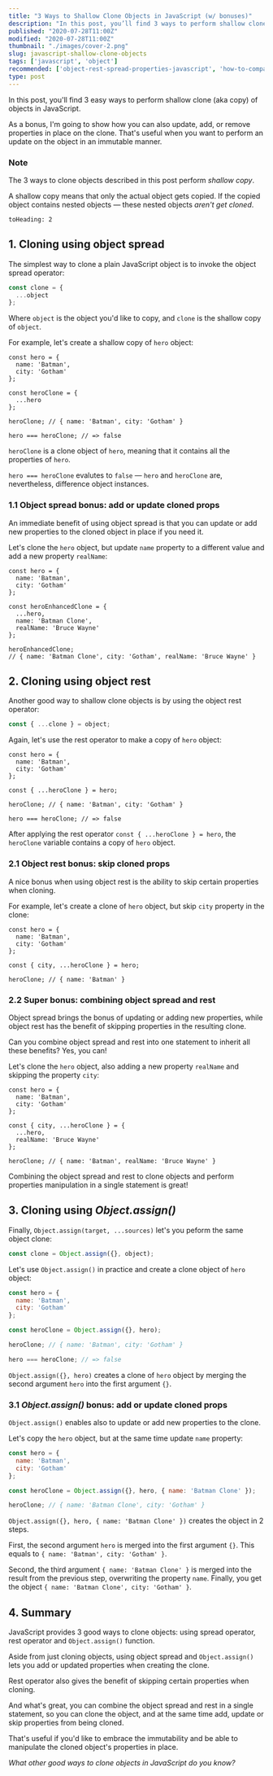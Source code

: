 ```yaml
---
title: "3 Ways to Shallow Clone Objects in JavaScript (w/ bonuses)"
description: "In this post, you’ll find 3 ways to perform shallow clone (aka copy) of objects in JavaScript."
published: "2020-07-28T11:00Z"
modified: "2020-07-28T11:00Z"
thumbnail: "./images/cover-2.png"
slug: javascript-shallow-clone-objects
tags: ['javascript', 'object']
recommended: ['object-rest-spread-properties-javascript', 'how-to-compare-objects-in-javascript']
type: post
---
```


In this post, you'll find 3 easy ways to perform shallow clone (aka copy) of objects in JavaScript.  

As a bonus, I'm going to show how you can also update, add, or remove properties in place on the clone. That's useful when you want to perform an update on the object
in an immutable manner.    

### Note

The 3 ways to clone objects described in this post perform *shallow copy*.  

A shallow copy means that only the actual object gets copied. If the copied object contains nested objects &mdash; these nested objects *aren't get cloned*.  

```toc
toHeading: 2
```

## 1. Cloning using object spread

The simplest way to clone a plain JavaScript object is to invoke the object spread operator:

```javascript
const clone = {
  ...object
};
```

Where `object` is the object you'd like to copy, and `clone` is the shallow copy of `object`.  

For example, let's create a shallow copy of `hero` object:

```javascript{5-7}
const hero = {
  name: 'Batman',
  city: 'Gotham'
};

const heroClone = {
  ...hero
};

heroClone; // { name: 'Batman', city: 'Gotham' }

hero === heroClone; // => false
```

`heroClone` is a clone object of `hero`, meaning that it contains all the properties of `hero`.  

`hero === heroClone` evalutes to `false` &mdash; `hero` and `heroClone` are, nevertheless, difference object instances.  

### 1.1 Object spread bonus: add or update cloned props

An immediate benefit of using object spread is that you can update or add new properties to the cloned object in place if you need it.  

Let's clone the `hero` object, but update `name` property to a different value and add a new property `realName`:  

```javascript{5-9}
const hero = {
  name: 'Batman',
  city: 'Gotham'
};

const heroEnhancedClone = {
  ...hero,
  name: 'Batman Clone',
  realName: 'Bruce Wayne'
};

heroEnhancedClone; 
// { name: 'Batman Clone', city: 'Gotham', realName: 'Bruce Wayne' }
```

## 2. Cloning using object rest

Another good way to shallow clone objects is by using the object rest operator:

```javascript
const { ...clone } = object;
```

Again, let's use the rest operator to make a copy of `hero` object:  

```javascript{5}
const hero = {
  name: 'Batman',
  city: 'Gotham'
};

const { ...heroClone } = hero;

heroClone; // { name: 'Batman', city: 'Gotham' }

hero === heroClone; // => false
```

After applying the rest operator `const { ...heroClone } = hero`, the `heroClone` variable contains a copy of `hero` object.  

### 2.1 Object rest bonus: skip cloned props

A nice bonus when using object rest is the ability to skip certain properties when cloning.  

For example, let's create a clone of `hero` object, but skip `city` property in the clone:

```javascript{5}
const hero = {
  name: 'Batman',
  city: 'Gotham'
};

const { city, ...heroClone } = hero;

heroClone; // { name: 'Batman' }
```

### 2.2 Super bonus: combining object spread and rest

Object spread brings the bonus of updating or adding new properties, while object rest has the benefit of skipping properties in the resulting clone.  

Can you combine object spread and rest into one statement to inherit all these benefits? Yes, you can!

Let's clone the `hero` object, also adding a new property `realName` and skipping the property `city`:

```javascript{5-8}
const hero = {
  name: 'Batman',
  city: 'Gotham'
};

const { city, ...heroClone } = {
  ...hero,
  realName: 'Bruce Wayne'
};

heroClone; // { name: 'Batman', realName: 'Bruce Wayne' }
```

Combining the object spread and rest to clone objects and perform properties manipulation in a single statement is great!  

## 3. Cloning using *Object.assign()*

Finally, `Object.assign(target, ...sources)` let's you peform the same object clone:

```javascript
const clone = Object.assign({}, object);
```

Let's use `Object.assign()` in practice and create a clone object of `hero` object:

```javascript
const hero = {
  name: 'Batman',
  city: 'Gotham'
};

const heroClone = Object.assign({}, hero);

heroClone; // { name: 'Batman', city: 'Gotham' }

hero === heroClone; // => false
```

`Object.assign({}, hero)` creates a clone of `hero` object by merging the second argument `hero` into the first argument `{}`.  

### 3.1 *Object.assign()* bonus: add or update cloned props

`Object.assign()` enables also to update or add new properties to the clone.  

Let's copy the `hero` object, but at the same time update `name` property:

```javascript
const hero = {
  name: 'Batman',
  city: 'Gotham'
};

const heroClone = Object.assign({}, hero, { name: 'Batman Clone' });

heroClone; // { name: 'Batman Clone', city: 'Gotham' }
```

`Object.assign({}, hero, { name: 'Batman Clone' })` creates the object in 2 steps.

First, the second argument `hero` is merged into the first argument `{}`. This equals to `{ name: 'Batman', city: 'Gotham' }`.  

Second, the third argument `{ name: 'Batman Clone' }` is merged into the result from the previous step, overwriting the property `name`. Finally, you get the object `{ name: 'Batman Clone', city: 'Gotham' }`.  

## 4. Summary

JavaScript provides 3 good ways to clone objects: using spread operator, rest operator and `Object.assign()` function.  

Aside from just cloning objects, using object spread and `Object.assign()` lets you add or updated properties when creating the clone.  

Rest operator also gives the benefit of skipping certain properties when cloning.  

And what's great, you can combine the object spread and rest in a single statement, so you can clone the object, and at the same time add, update or skip properties from being cloned. 

That's useful if you'd like to embrace the immutability and be able to manipulate the cloned object's properties in place.  

*What other good ways to clone objects in JavaScript do you know?*